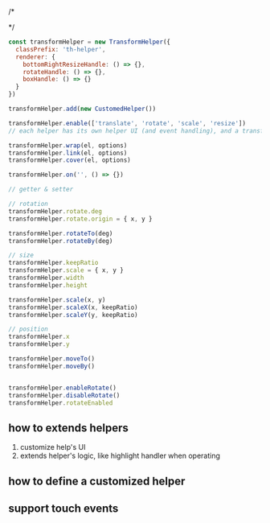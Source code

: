 /*
<div class="th-helper">
  <div class="th-content"></div>
  
  <div class="th-tline"></div>
  <div class="th-rline"></div>
  <div class="th-bline"></div>
  <div class="th-lline"></div>

  <div class="th-tlpoint"></div>
  <div class="th-tmpoint"></div>
  <div class="th-trpoint"></div>
  <div class="th-brpoint"></div>
  <div class="th-bmpoint"></div>
  <div class="th-blpoint"></div>
  <div class="th-rmpoint"></div>
  <div class="th-lmpoint"></div>

  <div class="th-box"></div>
</div>
*/

```js
const transformHelper = new TransformHelper({
  classPrefix: 'th-helper',
  renderer: {
    bottomRightResizeHandle: () => {},
    rotateHandle: () => {},
    boxHandle: () => {}
  }
})

transformHelper.add(new CustomedHelper())

transformHelper.enable(['translate', 'rotate', 'scale', 'resize'])
// each helper has its own helper UI (and event handling), and a transform method

transformHelper.wrap(el, options)
transformHelper.link(el, options)
transformHelper.cover(el, options)

transformHelper.on('', () => {})

// getter & setter

// rotation
transformHelper.rotate.deg
transformHelper.rotate.origin = { x, y }

transformHelper.rotateTo(deg)
transformHelper.rotateBy(deg)

// size
transformHelper.keepRatio
transformHelper.scale = { x, y }
transformHelper.width
transformHelper.height

transformHelper.scale(x, y)
transformHelper.scaleX(x, keepRatio)
transformHelper.scaleY(y, keepRatio)

// position
transformHelper.x
transformHelper.y

transformHelper.moveTo()
transformHelper.moveBy()


transformHelper.enableRotate()
transformHelper.disableRotate()
transformHelper.rotateEnabled
```

## how to extends helpers
1. customize help's UI
2. extends helper's logic, like highlight handler when operating

## how to define a customized helper

## support touch events